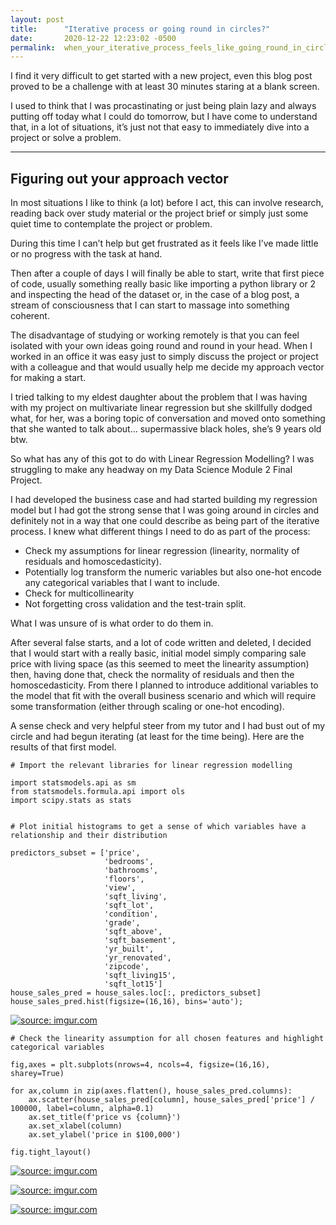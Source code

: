 ```yaml
---
layout: post
title:      "Iterative process or going round in circles?"
date:       2020-12-22 12:23:02 -0500
permalink:  when_your_iterative_process_feels_like_going_round_in_circles
---
```




I find it very difficult to get started with a new project, even this blog post proved to be a challenge with at least 30 minutes staring at a blank screen.

I used to think that I was procastinating or just being plain lazy and always putting off today what I could do tomorrow, but  I have come to understand that, in a lot of situations, it’s just not that easy to immediately dive into a project or solve a problem.

<hr size="1" />

## Figuring out your approach vector

In most situations I like to think (a lot) before I act, this can involve research, reading back over study material or the project brief or simply just some quiet time to contemplate the project or problem.  

During this time I can’t help but get frustrated as it feels like I’ve made little or no progress with the task at hand.  

Then after a couple of days I will finally be able to start, write that first piece of code, usually something really basic like importing a python library or 2 and inspecting the head of the dataset or, in the case of a blog post, a stream of consciousness that I can start to massage into something coherent.

The disadvantage of studying or working remotely is that you can feel isolated with your own ideas going round and round in your head.  When I worked in an office it was easy just to simply discuss the project or project with a colleague and that would usually help me decide my approach vector for making a start.

I tried talking to my eldest daughter about the problem that I was having with my project on multivariate linear regression but she skillfully dodged what, for her, was a boring topic of conversation and moved onto something that she wanted to talk about… supermassive black holes, she’s 9 years old btw.

So what has any of this got to do with Linear Regression Modelling?  I was struggling to make any headway on my Data Science Module 2 Final Project.

I had developed the business case and had started building my regression model but I had got the strong sense that I was going around in circles and definitely not in a way that one could describe as being part of the iterative process.
I knew what different things I need to do as part of the process:

* Check my assumptions for linear regression (linearity, normality of residuals and homoscedasticity).
* Potentially log transform the numeric variables but also one-hot encode any categorical variables that I want to include.
* Check for multicollinearity 
* Not forgetting cross validation and the test-train split.

What I was unsure of is what order to do them in.

After several false starts, and a lot of code written and deleted, I decided that I would start with a really basic, initial model simply comparing sale price with living space (as this seemed to meet the linearity assumption) then, having done that, check the normality of residuals and then the homoscedasticity.  From there I planned to introduce additional variables to the model that fit with the overall business scenario and which will require some transformation (either through scaling or one-hot encoding).

A sense check and very helpful steer from my tutor and I had bust out of my circle and had begun iterating (at least for the time being).  Here are the results of that first model.


```
# Import the relevant libraries for linear regression modelling

import statsmodels.api as sm
from statsmodels.formula.api import ols
import scipy.stats as stats


# Plot initial histograms to get a sense of which variables have a relationship and their distribution 

predictors_subset = ['price',
                     'bedrooms',
                     'bathrooms',
                     'floors',
                     'view',
                     'sqft_living',
                     'sqft_lot',
                     'condition',
                     'grade',
                     'sqft_above',
                     'sqft_basement',
                     'yr_built',
                     'yr_renovated',
                     'zipcode',
                     'sqft_living15',
                     'sqft_lot15']
house_sales_pred = house_sales.loc[:, predictors_subset]
house_sales_pred.hist(figsize=(16,16), bins='auto');
```

<a href="https://imgur.com/ANbxZ7i"><img src="https://i.imgur.com/ANbxZ7i.png" title="source: imgur.com" /></a>

```
# Check the linearity assumption for all chosen features and highlight categorical variables

fig,axes = plt.subplots(nrows=4, ncols=4, figsize=(16,16), sharey=True)

for ax,column in zip(axes.flatten(), house_sales_pred.columns):
    ax.scatter(house_sales_pred[column], house_sales_pred['price'] / 100000, label=column, alpha=0.1)
    ax.set_title(f'price vs {column}')
    ax.set_xlabel(column)
    ax.set_ylabel('price in $100,000')
    
fig.tight_layout()
```

<a href="https://imgur.com/Y9HMVto"><img src="https://i.imgur.com/Y9HMVto.png" title="source: imgur.com" /></a>


<a href="https://imgur.com/fIJK59A"><img src="https://i.imgur.com/fIJK59A.png" title="source: imgur.com" /></a>


<a href="https://imgur.com/5iPnOl4"><img src="https://i.imgur.com/5iPnOl4.png" title="source: imgur.com" /></a>

